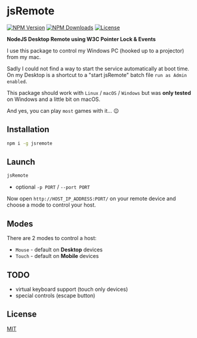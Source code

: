 # jsRemote
[![NPM Version][npm-image]][npm-url]
[![NPM Downloads][downloads-image]][downloads-url]
[![License][license-image]][license-url]

**NodeJS Desktop Remote using W3C Pointer Lock & Events**

I use this package to control my Windows PC (hooked up to a projector) from my mac.

Sadly I could not find a way to start the service automatically at boot time.
On my Desktop is a shortcut to a "start jsRemote" batch file `run as Admin enabled`.

This package should work with `Linux` / `macOS` / `Windows` but was **only tested** on Windows and a little bit on macOS.

And yes, you can play `most` games with it... :wink:


## Installation

```bash
npm i -g jsremote
```

## Launch

```bash
jsRemote
```

- optional `-p PORT` /  `--port PORT`

Now open `http://HOST_IP_ADDRESS:PORT/` on your remote device and choose a mode to control your host.

## Modes

There are 2 modes to control a host:

- `Mouse` - default on **Desktop** devices
- `Touch` - default on **Mobile** devices

## TODO

- virtual keyboard support (touch only devices)
- special controls (escape button)

## License

[MIT](LICENSE.md)

[npm-image]: https://img.shields.io/npm/v/jsremote.svg
[npm-url]: https://npmjs.org/package/jsremote
[downloads-image]: https://img.shields.io/npm/dm/jsremote.svg
[downloads-url]: https://npmjs.org/package/jsremote
[license-image]: https://img.shields.io/npm/l/jsremote.svg
[license-url]: LICENSE
